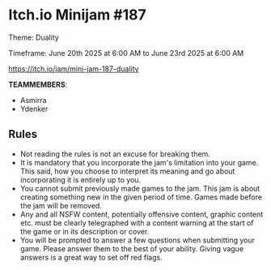 # Itch.io Minijam #187
Theme: Duality

Timeframe: June 20th 2025 at 6:00 AM to June 23rd 2025 at 6:00 AM

https://itch.io/jam/mini-jam-187-duality

**TEAMMEMBERS**:
* Asmirra
* Ydenker

## Rules
* Not reading the rules is not an excuse for breaking them.
* It is mandatory that you incorporate the jam's limitation into your game. This said, how you choose to interpret its meaning and go about incorporating it is entirely up to you.
* You cannot submit previously made games to the jam. This jam is about creating something new in the given period of time. Games made before the jam will be removed.
* Any and all NSFW content, potentially offensive content, graphic content etc. must be clearly telegraphed with a content warning at the start of the game or in its description or cover.
* You will be prompted to answer a few questions when submitting your game. Please answer them to the best of your ability. Giving vague answers is a great way to set off red flags.
